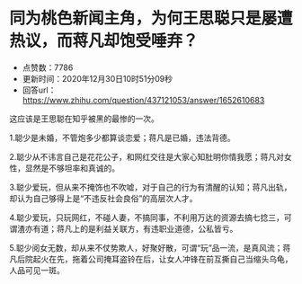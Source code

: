 # 同为桃色新闻主角，为何王思聪只是屡遭热议，而蒋凡却饱受唾弃？
- 点赞数：7786
- 更新时间：2020年12月30日10时51分09秒
- 回答url：https://www.zhihu.com/question/437121053/answer/1652610683
<body>
 <p data-pid="HAKAlmP9">这应该是王思聪在知乎被黑的最惨的一次。</p>
 <p data-pid="dvHbquxs">1.聪少是未婚，不管炮多少都算谈恋爱；蒋凡是已婚，违法背德。</p>
 <p data-pid="-d-bOGco">2.聪少从不讳言自己是花花公子，和网红交往是大家心知肚明你情我愿；蒋凡对女性，显然是不够坦率和真诚的。</p>
 <p data-pid="0S3uGc3B">3.聪少爱玩，但从来不掩饰也不吹嘘，对于自己的行为有清醒的认知；蒋凡出轨，却认为自己够得上是“不违反社会良俗”的高层次人才。</p>
 <p data-pid="eI36jLCc">4.聪少爱玩，只玩网红，不碰人妻，不搞同事，不利用万达的资源去搞七捻三，可谓渣亦有道；蒋凡上的是利益关联方，有违职业道德，公私皆亏。</p>
 <p data-pid="abpP4wAD">5.聪少阅女无数，却从来不仗势欺人，好聚好散，可谓“玩”品一流，是真风流；蒋凡后院起火在先，拖着公司掩耳盗铃在后，让女人冲锋在前互撕自己当缩头乌龟，人品可见一斑。</p>
</body>